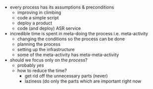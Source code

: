 
- every process has its assumptions & preconditions
  - improving in climbing
  - code a simple script
  - deploy a product
  - code (and deploy) ASR service
- incredible time is spent in meta-doing the process i.e. meta-activity
  - changing the conditions so the process can be done
  - planning the process
  - setting up the infrastructure
  - some of the meta-activity has meta-meta-activity
- should we focus only on the *process*?
  - probably *yes*
  - how to reduce the time?
    - get rid off the unnecessary parts (never)
    - laziness (do only the parts which are important right now
